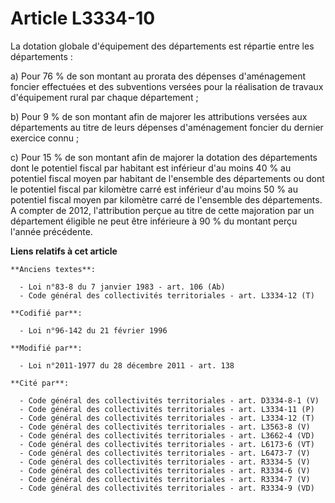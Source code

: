 # Article L3334-10

La dotation globale d'équipement des départements est répartie entre les départements : 

a) Pour 76 % de son montant au prorata des dépenses d'aménagement foncier effectuées et des subventions versées pour la
réalisation de travaux d'équipement rural par chaque département ;

b) Pour 9 % de son montant afin de majorer les attributions versées aux départements au titre de leurs dépenses d'aménagement
foncier du dernier exercice connu ;

c) Pour 15 % de son montant afin de majorer la dotation des départements dont le potentiel fiscal par habitant est inférieur
d'au moins 40 % au potentiel fiscal moyen par habitant de l'ensemble des départements ou dont le potentiel fiscal par
kilomètre carré est inférieur d'au moins 50 % au potentiel fiscal moyen par kilomètre carré de l'ensemble des départements. A
compter de 2012, l'attribution perçue au titre de cette majoration par un département éligible ne peut être inférieure à 90 %
du montant perçu l'année précédente.

**Liens relatifs à cet article**

	**Anciens textes**:

	  - Loi n°83-8 du 7 janvier 1983 - art. 106 (Ab)
	  - Code général des collectivités territoriales - art. L3334-12 (T)

	**Codifié par**:

	  - Loi n°96-142 du 21 février 1996

	**Modifié par**:

	  - Loi n°2011-1977 du 28 décembre 2011 - art. 138

	**Cité par**:

	  - Code général des collectivités territoriales - art. D3334-8-1 (V)
	  - Code général des collectivités territoriales - art. L3334-11 (P)
	  - Code général des collectivités territoriales - art. L3334-12 (T)
	  - Code général des collectivités territoriales - art. L3563-8 (V)
	  - Code général des collectivités territoriales - art. L3662-4 (VD)
	  - Code général des collectivités territoriales - art. L6173-6 (VT)
	  - Code général des collectivités territoriales - art. L6473-7 (V)
	  - Code général des collectivités territoriales - art. R3334-5 (V)
	  - Code général des collectivités territoriales - art. R3334-6 (V)
	  - Code général des collectivités territoriales - art. R3334-7 (V)
	  - Code général des collectivités territoriales - art. R3334-9 (VD)
